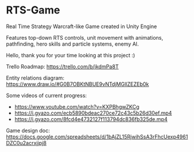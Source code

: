 # RTS-Game
Real Time Strategy Warcraft-like Game created in Unity Engine

Features top-down RTS controls, unit movement with animations, pathfinding, hero skills and particle systems, enemy AI.

Hello, thank you for your time looking at this project :)

Trello Roadmap: 
https://trello.com/b/jkdmPa8T

Entity relations diagram: 
https://www.draw.io/#G0B7OBKtNBUE9vNTdjMGllZEZEb0k

Some videos of current progress:

- https://www.youtube.com/watch?v=KXPBhgwZKCg
- https://i.gyazo.com/ecb5890bdeac270ce72c43c5b26d30ef.mp4
- https://i.gyazo.com/8fcd4e4732127f113794dc836fb325de.mp4

Game design doc:
https://docs.google.com/spreadsheets/d/1bAjZL15RjwihSsA3rFhcUexp4961DZC0u2acrxjjpj8
